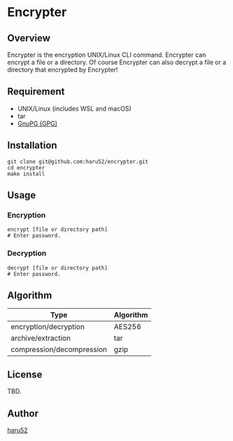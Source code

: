 # Encrypter

## Overview

Encrypter is the encryption UNIX/Linux CLI command. Encrypter can encrypt a file or a directory. Of course Encrypter can also decrypt a file or a directory that encrypted by Encrypter!

## Requirement

- UNIX/Linux (includes WSL and macOS)
- tar
- [GnuPG (GPG)](https://gnupg.org/)

## Installation

```console
git clone git@github.com:haru52/encrypter.git
cd encrypter
make install
```

## Usage

### Encryption

```console
encrypt [file or directory path]
# Enter password.
```

### Decryption

```console
decrypt [file or directory path]
# Enter password.
```

## Algorithm

| Type | Algorithm |
|-|-|
| encryption/decryption | AES256 |
| archive/extraction | tar |
| compression/decompression | gzip |

## License

TBD.

## Author

[haru52](https://haru52.com/)
